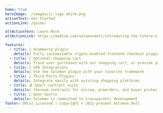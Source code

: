 ```yaml
---
home: true
heroImage: ./images/ic_logo_white.png
actionText: Get Started
actionLink: /guide/

altActionText: Learn More
altActionLink: https://medium.com/solomondefi/introducing-the-future-of-decom-1eeac25cd391

features:
  - title: 🚀 eCommerce plugin
    details: Fully customizable crypto-enabled frontend checkout plugin
  - title: 🛒 Optional shopping cart
    details: Track user purchases with our shopping cart, or provide your own
  - title: 🤝 SPA Integrations
    details: Use the Solomon plugin with your favorite framework
  - title: 🔌 Third Party Plugins
    details: Integrate easily with existing shopping platforms
  - title: 💰 Smart contract suite
    details: thereum contracts for escrow, preorders, and buyer protection
  - title: 📖 Open Source
    details: Solomon is committed to transparentl development
footer: GPLv2 Licensed | Copyright © 2021-present Solomon Defi
---
```

